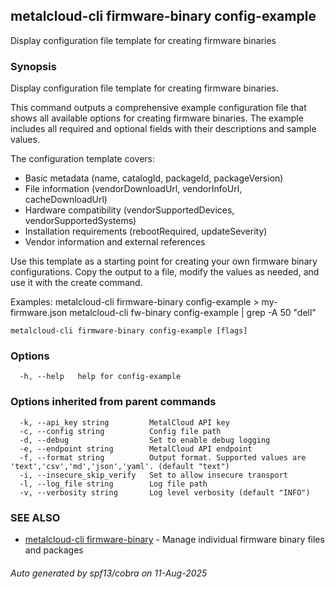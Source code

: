 ## metalcloud-cli firmware-binary config-example

Display configuration file template for creating firmware binaries

### Synopsis

Display configuration file template for creating firmware binaries.

This command outputs a comprehensive example configuration file that shows all available
options for creating firmware binaries. The example includes all required and optional
fields with their descriptions and sample values.

The configuration template covers:
- Basic metadata (name, catalogId, packageId, packageVersion)
- File information (vendorDownloadUrl, vendorInfoUrl, cacheDownloadUrl)
- Hardware compatibility (vendorSupportedDevices, vendorSupportedSystems)
- Installation requirements (rebootRequired, updateSeverity)
- Vendor information and external references

Use this template as a starting point for creating your own firmware binary configurations.
Copy the output to a file, modify the values as needed, and use it with the create command.

Examples:
  metalcloud-cli firmware-binary config-example > my-firmware.json
  metalcloud-cli fw-binary config-example | grep -A 50 "dell"

```
metalcloud-cli firmware-binary config-example [flags]
```

### Options

```
  -h, --help   help for config-example
```

### Options inherited from parent commands

```
  -k, --api_key string         MetalCloud API key
  -c, --config string          Config file path
  -d, --debug                  Set to enable debug logging
  -e, --endpoint string        MetalCloud API endpoint
  -f, --format string          Output format. Supported values are 'text','csv','md','json','yaml'. (default "text")
  -i, --insecure_skip_verify   Set to allow insecure transport
  -l, --log_file string        Log file path
  -v, --verbosity string       Log level verbosity (default "INFO")
```

### SEE ALSO

* [metalcloud-cli firmware-binary](metalcloud-cli_firmware-binary.md)	 - Manage individual firmware binary files and packages

###### Auto generated by spf13/cobra on 11-Aug-2025
